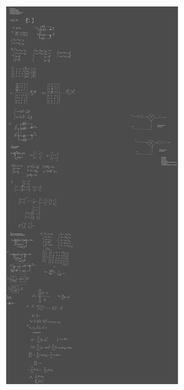 ![Drawing 2023-06-03 09.54.21.excalidraw](/Notatki/Semestr%202/Teoria%20system%C3%B3w/%C4%86wiczenia/Kolokwium/Drawing%202023-06-03%2009.54.21.excalidraw.svg)